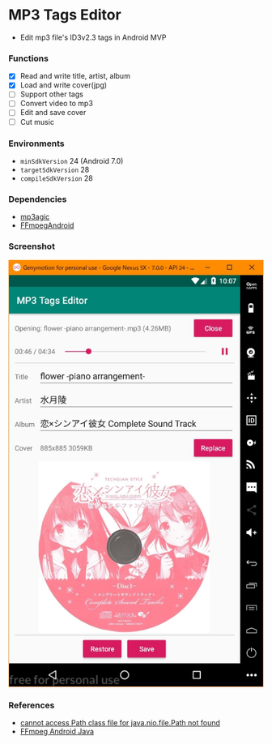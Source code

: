 # MP3 Tags Editor

+ Edit mp3 file's ID3v2.3 tags in Android MVP

### Functions

+ [x] Read and write title, artist, album
+ [x] Load and write cover(jpg)
+ [ ] Support other tags
+ [ ] Convert video to mp3
+ [ ] Edit and save cover
+ [ ] Cut music

### Environments

+ `minSdkVersion` 24 (Android 7.0)
+ `targetSdkVersion` 28
+ `compileSdkVersion` 28

### Dependencies

+ [mp3agic](https://github.com/mpatric/mp3agic)
+ [FFmpegAndroid](https://github.com/WritingMinds/ffmpeg-android-java)

### Screenshot
 
![Screenshot](./assets/Screenshot.jpg)

### References

+ [cannot access Path class file for java.nio.file.Path not found](https://github.com/mpatric/mp3agic/issues/141)
+ [FFmpeg Android Java](http://writingminds.github.io/ffmpeg-android-java/)